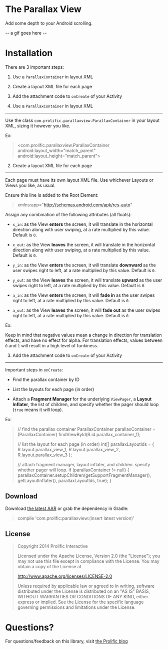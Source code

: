The Parallax View
=================

Add some depth to your Android scrolling.

-- a gif goes here --

Installation
============

There are 3 important steps:

1. Use a `ParallaxContainer` in layout XML

2. Create a layout XML file for each page

3. Add the attachment code to `onCreate` of your Activity

1. Use a `ParallaxContainer` in layout XML
------------------------------------------

Use the class `com.prolific.parallaxview.ParallaxContainer` in your layout XML, sizing it however you like.

Ex:

><com.prolific.parallaxview.ParallaxContainer
>      android:layout_width="match_parent"
>      android:layout_height="match_parent">

2. Create a layout XML file for each page
-----------------------------------------

Each page must have its own layout XML file. Use whichever Layouts or Views you like, as usual.

Ensure this line is added to the Root Element:

>xmlns:app="http://schemas.android.com/apk/res-auto"

Assign any combination of the following attributes (all floats):

* `x_in`: as the View **enters** the screen, it will translate in the horizontal direction along with user swiping, at a rate multiplied by this value. Default is `0`.

* `x_out`: as the View **leaves** the screen, it will translate in the horizontal direction along with user swiping, at a rate multiplied by this value. Default is `0`.

* `y_in`: as the View **enters** the screen, it will translate **downward** as the user swipes right to left, at a rate multiplied by this value. Default is `0`.

* `y_out`: as the View **leaves** the screen, it will translate **upward** as the user swipes right to left, at a rate multiplied by this value. Default is `0`.

* `a_in`: as the View **enters** the screen, it will **fade in** as the user swipes right to left, at a rate multiplied by this value. Default is `0`.

* `a_out`: as the View **leaves** the screen, it will **fade out** as the user swipes right to left, at a rate multiplied by this value. Default is `0`.

Ex:

><?xml version="1.0" encoding="utf-8"?>
><LinearLayout xmlns:android="http://schemas.android.com/apk/res/android"
>    xmlns:app="http://schemas.android.com/apk/res-auto"
>    android:layout_width="match_parent"
>    android:layout_height="match_parent"
>    android:orientation="vertical">
>
>  <TextView
>      android:id="@+id/crazy_text_1"
>      android:layout_width="wrap_content"
>      android:layout_height="wrap_content"
>      app:x_in="@dimen/parallax_speed_medium"
>      app:x_out="@dimen/parallax_speed_fast"
>      app:y_in="@dimen/parallax_speed_medium_rev"
>      app:y_out="@dimen/parallax_speed_fast"
>      app:a_in="@dimen/parallax_speed_very_fast"
>      app:a_out="@dimen/parallax_speed_very_fast"
>      android:text="@string/text_1"
>      />
>
>  <TextView
>      android:layout_width="wrap_content"
>      android:layout_height="wrap_content"
>      app:x_in="@dimen/parallax_speed_medium_rev"
>      app:x_out="@dimen/parallax_speed_fast"
>      app:y_in="@dimen/parallax_speed_medium"
>      app:y_out="@dimen/parallax_speed_fast_rev"
>      app:a_in="@dimen/parallax_speed_very_fast"
>      app:a_out="@dimen/parallax_speed_very_fast"
>      android:text="@string/text_2"
>      />
></LinearLayout>

Keep in mind that negative values mean a change in direction for translation effects, and have no effect for alpha. For translation effects, values between `0` and `1` will result in a high level of funkiness.

3. Add the attachment code to `onCreate` of your Activity
---------------------------------------------------------

Important steps in `onCreate`:

* Find the parallax container by ID

* List the layouts for each page (in order)

* Attach a **Fragment Manager** for the underlying `ViewPager`, a **Layout Inflater**, the list of children, and specify whether the pager should loop (`true` means it *will* loop).

Ex:

>// find the parallax container
>ParallaxContainer parallaxContainer = (ParallaxContainer) findViewById(R.id.parallax_container_1);
>
>// list the layout for each page (in order)
>int[] parallaxLayoutIds = {
>    R.layout.parallax_view_1, R.layout.parallax_view_2, R.layout.parallax_view_3
>};
>
>// attach fragment manager, layout inflater, and children. specify whether pager will loop. 
>if (parallaxContainer != null) {
>  parallaxContainer.setupChildren(getSupportFragmentManager(), getLayoutInflater(), parallaxLayoutIds, true);
>}

Download
--------

Download [the latest AAR](http://www.prolificinteractive.com) or grab the dependency in Gradle:

>compile 'com.prolific:parallaxview:(insert latest version)'

License
-------

>Copyright 2014 Prolific Interactive
>
>Licensed under the Apache License, Version 2.0 (the "License");
>you may not use this file except in compliance with the License.
>You may obtain a copy of the License at
>
>   http://www.apache.org/licenses/LICENSE-2.0
>
>Unless required by applicable law or agreed to in writing, software
>distributed under the License is distributed on an "AS IS" BASIS,
>WITHOUT WARRANTIES OR CONDITIONS OF ANY KIND, either express or implied.
>See the License for the specific language governing permissions and
>limitations under the License.

Questions?
==========

For questions/feedback on this library, visit [the Prolific blog](http://www.prolificinteractive.com)
